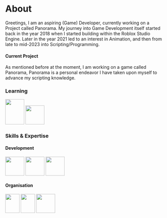 # About


Greetings, 
I am an aspiring (Game) Developer, currently working on a Project called Panorama. 
My journey into Game Development itself started back in the year 2018 when I started building within the Roblox Studio Engine.
Later in the year 2021 led to an interest in Animation, and then from late to mid-2023 into Scripting/Programming.

#### Current Project
As mentioned before at the moment, I am working on a game called Panorama, Panorama is a personal endeavor I have taken upon myself to advance my scripting knowledge. 

### Learning
<img src="https://github.com/GrizzlyUno/GrizzlyUno/assets/122688392/f767d845-769f-4aab-b069-716b28b48d6c" width="60" height="80"> <img src="https://github.com/GrizzlyUno/GrizzlyUno/assets/122688392/4babab7d-df68-46a2-9d3c-db0d78326340" width="60" height="60">

### Skills & Expertise
#### Development
<img src="https://github.com/GrizzlyUno/GrizzlyUno/assets/122688392/0590165e-fc65-49bb-a7eb-54bc28a4f574" width="60" height="60"> <img src="https://github.com/GrizzlyUno/GrizzlyUno/assets/122688392/c1754d55-713c-4f73-a2de-697165d67afb" width="60" height="60"> <img src="https://github.com/GrizzlyUno/GrizzlyUno/assets/122688392/4fbbe295-2779-43ad-85c1-69289a871b2c" width="60" height="60">
#### Organisation
<img src="https://github.com/GrizzlyUno/GrizzlyUno/assets/122688392/526c15f0-06b2-4f71-8a95-0d75db8541f8" width="45" height="60"> <img src="https://github.com/GrizzlyUno/GrizzlyUno/assets/122688392/4a61113d-9b74-4078-9bdc-4eb4b1e61a4e" width="45" height="60"> <img src="https://github.com/GrizzlyUno/GrizzlyUno/assets/122688392/94a7cbec-1468-426a-8ed7-749ebebe8ff1" width="60" height="60">
